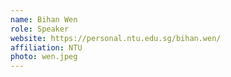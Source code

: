 ```yaml
---
name: Bihan Wen
role: Speaker
website: https://personal.ntu.edu.sg/bihan.wen/
affiliation: NTU
photo: wen.jpeg
---
```

